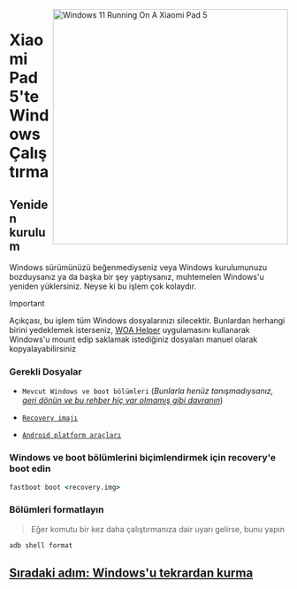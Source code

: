 <img align="right" src="https://raw.githubusercontent.com/erdilS/Port-Windows-11-Xiaomi-Pad-5/main/nabu.png" width="425" alt="Windows 11 Running On A Xiaomi Pad 5">


# Xiaomi Pad 5'te Windows Çalıştırma

## Yeniden kurulum
Windows sürümünüzü beğenmediyseniz veya Windows kurulumunuzu bozduysanız ya da başka bir şey yaptıysanız, muhtemelen Windows'u yeniden yüklersiniz. Neyse ki bu işlem çok kolaydır.

> [!IMPORTANT]
> Açıkçası, bu işlem tüm Windows dosyalarınızı silecektir. Bunlardan herhangi birini yedeklemek isterseniz, [WOA Helper](https://github.com/erdilS/Port-Windows-11-Xiaomi-Pad-5/releases/download/dualboot/woahelper.apk) uygulamasını kullanarak Windows'u mount edip saklamak istediğiniz dosyaları manuel olarak kopyalayabilirsiniz


### Gerekli Dosyalar

- `Mevcut Windows ve boot bölümleri` (*Bunlarla henüz tanışmadıysanız, [geri dönün ve bu rehber hiç var olmamış gibi davranın](/guide/Turkish/1-partition-tr.md)*)

- [``Recovery imajı``](https://github.com/ArKT-7/twrp_device_xiaomi_nabu/releases/tag/mod-win)

- [``Android platform araçları``](https://developer.android.com/studio/releases/platform-tools)


### Windows ve boot bölümlerini biçimlendirmek için recovery'e boot edin

```cmd
fastboot boot <recovery.img>
```

### Bölümleri formatlayın
> Eğer komutu bir kez daha çalıştırmanıza dair uyarı gelirse, bunu yapın
```cmd
adb shell format
```

## [Sıradaki adım: Windows'u tekrardan kurma](/guide/Turkish/3-install-tr.md#Execute-msc)
